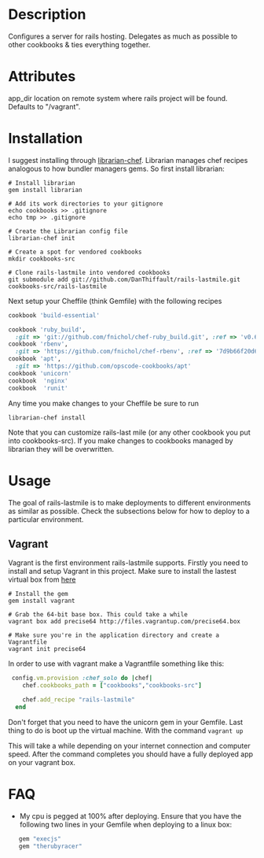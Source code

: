 Description
===========
Configures a server for rails hosting. Delegates as much as possible to
other cookbooks & ties everything together.


Attributes
==========
app_dir location on remote system where rails project will be found.
Defaults to "/vagrant".

Installation
============

I suggest installing through [librarian-chef](https://github.com/applicationsonline/librarian). Librarian
manages chef recipes analogous to how bundler managers gems. So first install librarian:

```
# Install librarian
gem install librarian

# Add its work directories to your gitignore
echo cookbooks >> .gitignore
echo tmp >> .gitignore

# Create the Librarian config file
librarian-chef init

# Create a spot for vendored cookbooks
mkdir cookbooks-src 

# Clone rails-lastmile into vendored cookbooks
git submodule add git://github.com/DanThiffault/rails-lastmile.git cookbooks-src/rails-lastmile
```

Next setup your Cheffile (think Gemfile) with the following recipes

```ruby
cookbook 'build-essential'

cookbook 'ruby_build',
  :git => 'git://github.com/fnichol/chef-ruby_build.git', :ref => 'v0.6.2'
cookbook 'rbenv',
  :git => 'https://github.com/fnichol/chef-rbenv', :ref => '7d9b66f20d6edb786720b22919fd53e698fce12b'
cookbook 'apt',
  :git => 'https://github.com/opscode-cookbooks/apt'                                                                                                                              
cookbook 'unicorn'
cookbook  'nginx'
cookbook  'runit' 
```

Any time you make changes to your Cheffile be sure to run

```
librarian-chef install
```

Note that you can customize rails-last mile (or any other cookbook you put into cookbooks-src). If you make changes to cookbooks
managed by librarian they will be overwritten.

Usage
=====

The goal of rails-lastmile is to make deployments to different environments as similar as possible. Check the subsections 
below for how to deploy to a particular environment.

Vagrant
-------
Vagrant is the first environment rails-lastmile supports. Firstly you need to install
and setup Vagrant in this project. Make sure to install the lastest virtual box from [here](https://www.virtualbox.org)

```
# Install the gem
gem install vagrant

# Grab the 64-bit base box. This could take a while
vagrant box add precise64 http://files.vagrantup.com/precise64.box

# Make sure you're in the application directory and create a Vagrantfile
vagrant init precise64
```

In order to use with vagrant make a Vagrantfile something like this:

```ruby
 config.vm.provision :chef_solo do |chef|
    chef.cookbooks_path = ["cookbooks","cookbooks-src"]

    chef.add_recipe "rails-lastmile"
  end
```

Don't forget that you need to have the unicorn gem in your Gemfile.
Last thing to do is boot up the virtual machine. With the command `vagrant up`

This will take a while depending on your internet connection and computer speed. After the command completes you should have a
fully deployed app on your vagrant box.


FAQ
===

 * My cpu is pegged at 100% after deploying. Ensure that you have the following two lines in your Gemfile when deploying to a linux box:
```ruby
   gem "execjs"
   gem "therubyracer"
```

